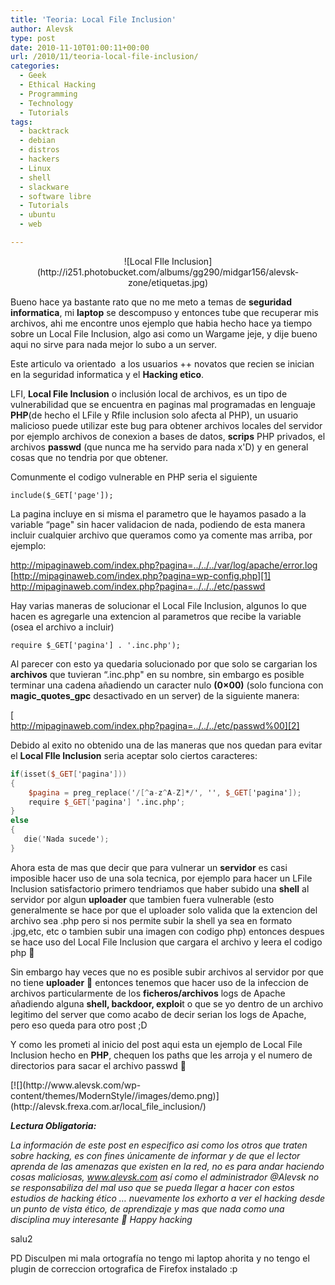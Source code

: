 ```yaml
---
title: 'Teoria: Local File Inclusion'
author: Alevsk
type: post
date: 2010-11-10T01:00:11+00:00
url: /2010/11/teoria-local-file-inclusion/
categories:
  - Geek
  - Ethical Hacking
  - Programming
  - Technology
  - Tutorials
tags:
  - backtrack
  - debian
  - distros
  - hackers
  - Linux
  - shell
  - slackware
  - software libre
  - Tutorials
  - ubuntu
  - web

---
```

<p style="text-align: center;">
![Local FIle Inclusion](http://i251.photobucket.com/albums/gg290/midgar156/alevsk-zone/etiquetas.jpg)
</p>

Bueno hace ya bastante rato que no me meto a temas de **seguridad informatica**, mi **laptop** se descompuso y entonces tube que recuperar mis archivos, ahi me encontre unos ejemplo que habia hecho hace ya tiempo sobre un Local File Inclusion, algo asi como un Wargame jeje, y dije bueno aqui no sirve para nada mejor lo subo a un server.

Este articulo va orientado  a los usuarios ++ novatos que recien se inician en la seguridad informatica y el **Hacking etico**.

LFI, **Local File Inclusion** o inclusión local de archivos, es un tipo de vulnerabilidad que se encuentra en paginas mal programadas en lenguaje **PHP**(de hecho el LFile y Rfile inclusion solo afecta al PHP), un usuario malicioso puede utilizar este bug para obtener archivos locales del servidor por ejemplo archivos de conexion a bases de datos, **scrips** PHP privados, el archivos **passwd** (que nunca me ha servido para nada x'D) y en general cosas que no tendria por que obtener.

Comunmente el codigo vulnerable en PHP seria el siguiente

```Tera Term macro
include($_GET['page']);

```

La pagina incluye en si misma el parametro que le hayamos pasado a la variable “page" sin hacer validacion de nada, podiendo de esta manera incluir cualquier archivo que queramos como ya comente mas arriba, por ejemplo:

http://mipaginaweb.com/index.php?pagina=../../../var/log/apache/error.log  
[http://mipaginaweb.com/index.php?pagina=wp-config.php][1]  
http://mipaginaweb.com/index.php?pagina=../../../etc/passwd

Hay varias maneras de solucionar el Local File Inclusion, algunos lo que hacen es agregarle una extencion al parametros que recibe la variable (osea el archivo a incluir)

```Text only
require $_GET['pagina'] . '.inc.php');

```

Al parecer con esto ya quedaria solucionado por que solo se cargarian los **archivos** que tuvieran “.inc.php" en su nombre, sin embargo es posible terminar una cadena añadiendo un caracter nulo **(0×00)** (solo funciona con **magic\_quotes\_gpc** desactivado en un server) de la siguiente manera:

[  
http://mipaginaweb.com/index.php?pagina=../../../etc/passwd%00][2]

Debido al exito no obtenido una de las maneras que nos quedan para evitar el **Local FIle Inclusion** seria aceptar solo ciertos caracteres:

```verilog
if(isset($_GET['pagina']))
{
    $pagina = preg_replace('/[^a-z^A-Z]*/', '', $_GET['pagina']);
    require $_GET['pagina'] '.inc.php';
}
else
{
   die('Nada sucede');
}

```

Ahora esta de mas que decir que para vulnerar un **servidor** es casi imposible hacer uso de una sola tecnica, por ejemplo para hacer un LFile Inclusion satisfactorio primero tendriamos que haber subido una **shell** al servidor por algun **uploader** que tambien fuera vulnerable (esto generalmente se hace por que el uploader solo valida que la extencion del archivo sea .php pero si nos permite subir la shell ya sea en formato .jpg,etc, etc o tambien subir una imagen con codigo php) entonces despues se hace uso del Local File Inclusion que cargara el archivo y leera el codigo php 🙂

Sin embargo hay veces que no es posible subir archivos al servidor por que no tiene **uploader** 🙁 entonces tenemos que hacer uso de la infeccion de archivos particularmente de los **ficheros/archivos** logs de Apache añadiendo alguna **shell, backdoor, exploi**t o que se yo dentro de un archivo legitimo del server que como acabo de decir serian los logs de Apache, pero eso queda para otro post ;D

Y como les prometi al inicio del post aqui esta un ejemplo de Local File Inclusion hecho en **PHP**, chequen los paths que les arroja y el numero de directorios para sacar el archivo passwd 🙂

<div class="demobox">
[![](http://www.alevsk.com/wp-content/themes/ModernStyle//images/demo.png)](http://alevsk.frexa.com.ar/local_file_inclusion/)
</div>

_**Lectura Obligatoria:**_

_La información de este post en especifico asi como los otros que traten sobre hacking, es con fines únicamente de informar y de que el lector aprenda de las amenazas que existen en la red, no es para andar haciendo cosas maliciosas, www.alevsk.com así como el administrador @Alevsk no se responsabiliza del mal uso que se pueda llegar a hacer con estos estudios de hacking ético … nuevamente los exhorto a ver el hacking desde un punto de vista ético, de aprendizaje y mas que nada como una disciplina muy interesante 🙂 Happy hacking_

salu2

PD Disculpen mi mala ortografía no tengo mi laptop ahorita y no tengo el plugin de correccion ortografica de Firefox instalado :p

 [1]: http://mipaginaweb.com/index.php?pagina=wp-config.ph
 [2]: http://mipaginaweb.com/index.php?pagina=../../../etc/passwd%00